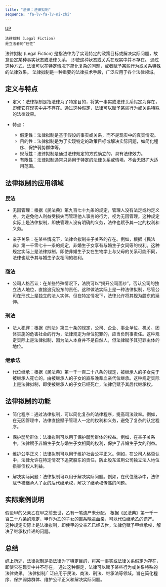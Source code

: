 ```yaml
---
title: "法律：法律拟制"
sequence: "fa-lv-fa-lv-ni-zhi"
---
```


[UP](/law/law-home.html)

```text
法律拟制 (Legal Fiction)
是立法者的“任性”
```

法律拟制 (Legal Fiction) 是指法律为了实现特定的政策目标或解决实际问题，故意设定某种事实状态或法律关系，
即使这种状态或关系在现实中并不存在。
通过这种方式，法律可以在特定情况下简化复杂的问题，或者赋予某些行为或关系特殊的法律效果。
法律拟制是一种重要的法律技术手段，广泛应用于各个法律领域。

## 定义与特点

- 定义：法律拟制是指法律为了特定目的，将某一事实或法律关系假定为存在，即使它在现实中并不存在。通过这种假定，法律可以赋予某些行为或关系特殊的法律效果。

- 特点：
    - 假定性：法律拟制是基于假设的事实或关系，而不是现实中的真实情况。
    - 目的性：法律拟制是为了实现特定的政策目标或解决实际问题，如简化程序、保护弱势群体等。
    - 规范性：法律拟制是通过法律规定的方式确立的，具有法律效力。
    - 有限性：法律拟制通常只适用于特定的法律关系或情境，不会无限扩大适用范围。

## 法律拟制的应用领域

### 民法

- 无因管理：根据《民法典》第九百七十九条的规定，管理人没有法定或约定义务，为避免他人利益受损失而管理他人事务的行为，视为无因管理。这种规定实际上是法律拟制，即使管理人没有明确的义务，法律也赋予其一定的权利和义务。

- 亲子关系：在某些情况下，法律会拟制亲子关系的存在。例如，根据《民法典》第一千零七十一条的规定，非婚生子女享有与婚生子女同等的权利。这种规定实际上是法律拟制，即使非婚生子女在生物学上与父母的关系可能不同，法律也赋予其与婚生子女相同的权利。

### 商法

- 公司人格否认：在某些特殊情况下，法院可以“揭开公司面纱”，否认公司的独立法人地位，直接追究股东的责任。这种做法实际上是一种法律拟制，尽管公司在形式上是独立的法人实体，但在特定情况下，法律允许将其视为股东的延伸。

### 刑法

- 法人犯罪：根据《刑法》第三十条的规定，公司、企业、事业单位、机关、团体实施的危害社会的行为，法律规定为单位犯罪的，应当负刑事责任。这种规定实际上是法律拟制，因为法人本身并不是自然人，但法律赋予其犯罪主体的地位。

### 继承法

- 代位继承：根据《民法典》第一千一百二十八条的规定，被继承人的子女先于被继承人死亡的，由被继承人的子女的直系晚辈血亲代位继承。这种规定实际上是法律拟制，即使被继承人的子女已经死亡，法律仍赋予其后代继承权。

## 法律拟制的功能

- 简化程序：通过法律拟制，可以简化复杂的法律程序，提高司法效率。例如，在无因管理中，法律直接赋予管理人一定的权利和义务，避免了复杂的认定程序。

- 保护弱势群体：法律拟制可以用于保护弱势群体的权益。例如，在亲子关系中，法律赋予非婚生子女与婚生子女相同的权利，保护了非婚生子女的利益。

- 维护公平正义：法律拟制可以用于维护社会公平正义。例如，在公司人格否认中，法律允许在特定情况下追究股东的责任，防止股东滥用公司独立法人地位损害债权人利益。

- 解决实际问题：法律拟制可以用于解决实际问题。例如，在代位继承中，法律赋予被继承人子女的后代继承权，解决了继承权传递的问题。

## 实际案例说明

假设甲的父亲乙在甲之前去世，乙有一笔遗产未分配。
根据《民法典》第一千一百二十八条的规定，甲作为乙的子女的直系晚辈血亲，可以代位继承乙的遗产。
这种规定实际上是法律拟制，即使甲的父亲乙已经去世，法律仍赋予甲继承权，解决了继承权传递的问题。

## 总结

综上所述，法律拟制是指法律为了特定目的，将某一事实或法律关系假定为存在，即使它在现实中并不存在。
通过这种假定，法律可以赋予某些行为或关系特殊的法律效果。
法律拟制广泛应用于民法、商法、刑法、继承法等领域，旨在简化程序、保护弱势群体、维护公平正义和解决实际问题。

